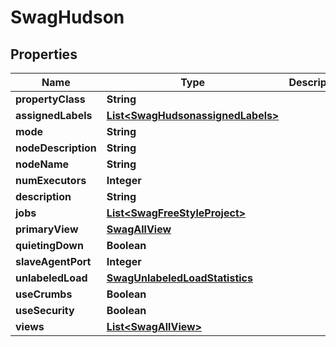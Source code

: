 
# SwagHudson

## Properties
Name | Type | Description | Notes
------------ | ------------- | ------------- | -------------
**propertyClass** | **String** |  |  [optional]
**assignedLabels** | [**List&lt;SwagHudsonassignedLabels&gt;**](SwagHudsonassignedLabels.md) |  |  [optional]
**mode** | **String** |  |  [optional]
**nodeDescription** | **String** |  |  [optional]
**nodeName** | **String** |  |  [optional]
**numExecutors** | **Integer** |  |  [optional]
**description** | **String** |  |  [optional]
**jobs** | [**List&lt;SwagFreeStyleProject&gt;**](SwagFreeStyleProject.md) |  |  [optional]
**primaryView** | [**SwagAllView**](SwagAllView.md) |  |  [optional]
**quietingDown** | **Boolean** |  |  [optional]
**slaveAgentPort** | **Integer** |  |  [optional]
**unlabeledLoad** | [**SwagUnlabeledLoadStatistics**](SwagUnlabeledLoadStatistics.md) |  |  [optional]
**useCrumbs** | **Boolean** |  |  [optional]
**useSecurity** | **Boolean** |  |  [optional]
**views** | [**List&lt;SwagAllView&gt;**](SwagAllView.md) |  |  [optional]



